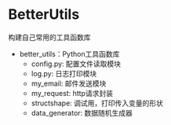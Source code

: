 # BetterUtils
构建自己常用的工具函数库

- better_utils：Python工具函数库
  - config.py: 配置文件读取模块
  - log.py: 日志打印模块
  - my_email: 邮件发送模块
  - my_request: http请求封装
  - structshape: 调试用，打印传入变量的形状
  - data_generator: 数据随机生成器
